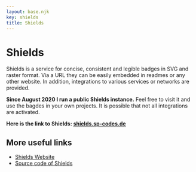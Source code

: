 ```yaml
---
layout: base.njk
key: shields
title: Shields
---
```

# <i class="i-tags"></i> Shields

Shields is a service for concise, consistent and legible badges in SVG and raster format. Via a URL they can be easily embedded in readmes or any other website. In addition, integrations to various services or networks are provided.

__Since August 2020 I run a public Shields instance.__ Feel free to visit it and use the bagdes in your own projects. It is possible that not all integrations are activated.

__Here is the link to Shields: [shields.sp-codes.de](https://shields.sp-codes.de)__

## More useful links

* [Shields Website](https://shields.io/)
* [Source code of Shields](https://github.com/badges/shields)

